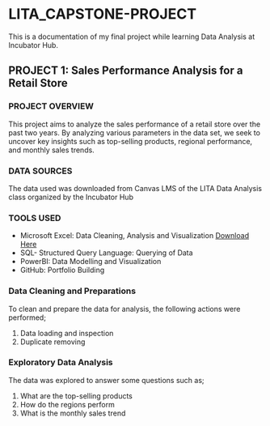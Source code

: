 # LITA_CAPSTONE-PROJECT
This is a documentation of my final project while learning Data Analysis at Incubator Hub.

## PROJECT 1:  Sales Performance Analysis for a Retail Store

### PROJECT OVERVIEW
This project aims to analyze the sales performance of a retail store over the past two years. By analyzing various parameters in the data set, we seek to uncover key insights such as top-selling products, regional performance, and monthly sales trends.

### DATA SOURCES
The data used was downloaded from Canvas LMS of the LITA Data Analysis class organized by the Incubator Hub

### TOOLS USED
- Microsoft Excel: Data Cleaning, Analysis and Visualization [Download Here](https://www.microsoft.com)
- SQL- Structured Query Language: Querying of Data
- PowerBI: Data Modelling and Visualization
- GitHub: Portfolio Building

### Data Cleaning and Preparations
To clean and prepare the data for analysis, the following actions were performed;
1. Data loading and inspection
2. Duplicate removing

### Exploratory Data Analysis
The data was explored to answer some questions such as;
1. What are the top-selling products
2. How do the regions perform
3. What is the monthly sales trend



